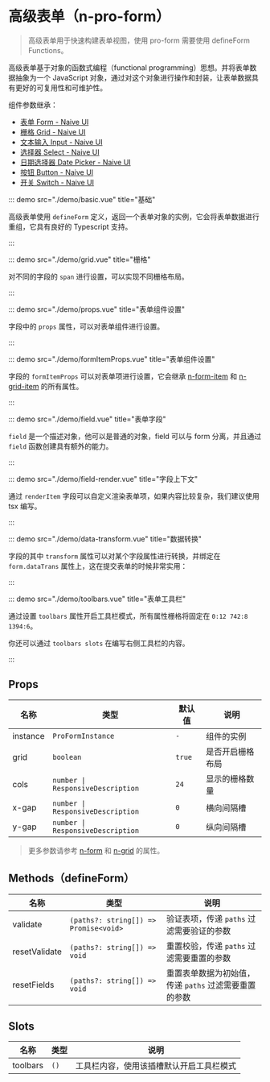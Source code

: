 # 高级表单（n-pro-form）

> 高级表单用于快速构建表单视图，使用 pro-form 需要使用 defineForm Functions。

高级表单基于对象的函数式编程（functional programming）思想。并将表单数据抽象为一个 JavaScript 对象，通过对这个对象进行操作和封装，让表单数据具有更好的可复用性和可维护性。

<!-- demo -->

组件参数继承：

- [表单 Form - Naive UI](https://www.naiveui.com/zh-CN/light/components/form)
- [栅格 Grid - Naive UI](https://www.naiveui.com/zh-CN/light/components/grid)
- [文本输入 Input - Naive UI](https://www.naiveui.com/zh-CN/light/components/input)
- [选择器 Select - Naive UI](https://www.naiveui.com/zh-CN/light/components/select)
- [日期选择器 Date Picker - Naive UI](https://www.naiveui.com/zh-CN/light/components/date-picker)
- [按钮 Button - Naive UI](https://www.naiveui.com/zh-CN/os-theme/components/button)
- [开关 Switch - Naive UI](https://www.naiveui.com/zh-CN/light/components/switch)

::: demo src="./demo/basic.vue" title="基础"

高级表单使用 `defineForm` 定义，返回一个表单对象的实例，它会将表单数据进行重组，它具有良好的 Typescript 支持。

:::


::: demo src="./demo/grid.vue" title="栅格"

对不同的字段的 `span` 进行设置，可以实现不同栅格布局。

:::

::: demo src="./demo/props.vue" title="表单组件设置"

字段中的 `props` 属性，可以对表单组件进行设置。

:::


::: demo src="./demo/formItemProps.vue" title="表单组件设置"

字段的 `formItemProps` 可以对表单项进行设置，它会继承 [n-form-item](https://www.naiveui.com/zh-CN/os-theme/components/form#FormItem-Props) 和 [n-grid-item](https://www.naiveui.com/zh-CN/os-theme/components/grid#GridItem-Props) 的所有属性。

:::

::: demo src="./demo/field.vue" title="表单字段"

`field` 是一个描述对象，他可以是普通的对象，field 可以与 form 分离，并且通过 `field` 函数创建具有额外的能力。

:::


::: demo src="./demo/field-render.vue" title="字段上下文"

通过 `renderItem` 字段可以自定义渲染表单项，如果内容比较复杂，我们建议使用 tsx 编写。

:::

::: demo src="./demo/data-transform.vue" title="数据转换"

字段的其中 `transform` 属性可以对某个字段属性进行转换，并绑定在 `form.dataTrans` 属性上，这在提交表单的时候非常实用：

:::

::: demo src="./demo/toolbars.vue" title="表单工具栏"

通过设置 `toolbars` 属性开启工具栏模式，所有属性栅格将固定在 `0:12 742:8 1394:6`。

你还可以通过 `toolbars slots` 在编写右侧工具栏的内容。

:::


## Props

| 名称 | 类型 | 默认值 | 说明 |
| --- | --- | --- | --- |
| instance | `ProFormInstance` | `-` | 组件的实例 |
| grid | `boolean` | `true` | 是否开启栅格布局 |
| cols | `number \| ResponsiveDescription` | `24` | 显示的栅格数量 |
| x-gap | `number \| ResponsiveDescription` | `0` | 横向间隔槽 |
| y-gap | `number \| ResponsiveDescription` | `0` | 纵向间隔槽 |

> 更多参数请参考 [n-form](https://www.naiveui.com/zh-CN/os-theme/components/form) 和 [n-grid](https://www.naiveui.com/zh-CN/os-theme/components/grid) 的属性。

## Methods（defineForm）

| 名称 | 类型 | 说明 |
| --- | --- | --- |
| validate | `(paths?: string[]) => Promise<void>` | 验证表项，传递 `paths` 过滤需要验证的参数 |
| resetValidate | `(paths?: string[]) => void` | 重置校验，传递 `paths` 过滤需要重置的参数 |
| resetFields | `(paths?: string[]) => void` | 重置表单数据为初始值，传递 `paths` 过滤需要重置的参数 |


## Slots

| 名称 | 类型 | 说明 |
| --- | --- | --- |
| toolbars | `()` | 工具栏内容，使用该插槽默认开启工具栏模式 |


